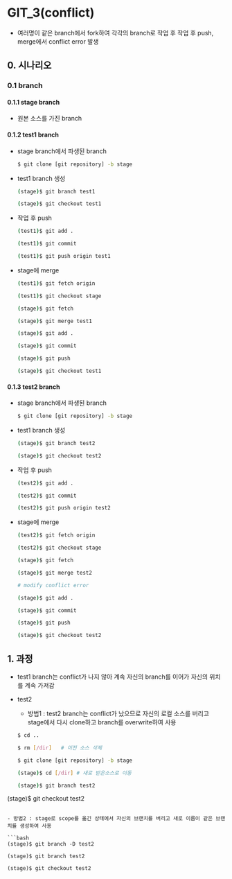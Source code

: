 # GIT_3(conflict)

- 여러명이 같은 branch에서 fork하여 각각의 branch로 작업 후 작업 후 push, merge에서 conflict error 발생

## 0. 시나리오

### 0.1 branch

#### 0.1.1 stage branch

- 원본 소스를 가진 branch

#### 0.1.2 test1 branch

- stage branch에서 파생된 branch

  ```bash
  $ git clone [git repository] -b stage
  ```

- test1 branch 생성

  ```bash
  (stage)$ git branch test1
  
  (stage)$ git checkout test1
  ```

- 작업 후 push

  ```bash
  (test1)$ git add .
  
  (test1)$ git commit
  
  (test1)$ git push origin test1
  ```
  
- stage에 merge

  ```bash
  (test1)$ git fetch origin
  
  (test1)$ git checkout stage
  
  (stage)$ git fetch
  
  (stage)$ git merge test1
  
  (stage)$ git add .
  
  (stage)$ git commit
  
  (stage)$ git push
  
  (stage)$ git checkout test1
  ```

#### 0.1.3 test2 branch

- stage branch에서 파생된 branch

  ```bash
  $ git clone [git repository] -b stage
  ```

- test1 branch 생성

  ```bash
  (stage)$ git branch test2
  
  (stage)$ git checkout test2
  ```

- 작업 후 push

  ```bash
  (test2)$ git add .
  
  (test2)$ git commit
  
  (test2)$ git push origin test2
  ```

- stage에 merge

  ```bash
  (test2)$ git fetch origin
  
  (test2)$ git checkout stage
  
  (stage)$ git fetch
  
  (stage)$ git merge test2
  
  # modify conflict error 
  
  (stage)$ git add .
  
  (stage)$ git commit
  
  (stage)$ git push
  
  (stage)$ git checkout test2
  ```

## 1. 과정

- test1 branch는 conflict가 나지 않아 계속 자신의 branch를 이어가 자신의 위치를 계속 가져감

- test2 

  - 방법1 : test2 branch는 conflict가 났으므로 자신의 로컬 소스를 버리고 stage에서 다시 clone하고 branch를 overwrite하여 사용
  
  ```bash
  $ cd ..
  
  $ rm [/dir]	# 이전 소스 삭제
  
  $ git clone [git repository] -b stage
  
  (stage)$ cd [/dir] # 새로 받은소스로 이동
  
  (stage)$ git branch test2
  
(stage)$ git checkout test2
  ```
  
  - 방법2 : stage로 scope를 옮긴 상태에서 자신의 브랜치를 버리고 새로 이름이 같은 브랜치를 생성하여 사용
  
  ```bash
  (stage)$ git branch -D test2
  
  (stage)$ git branch test2
  
  (stage)$ git checkout test2
  ```
  
  
